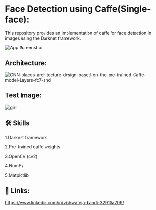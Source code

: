 # Face Detection using Caffe(Single-face):

This repository provides an implementation of caffe  for face detection in images using the Darknet framework.

![App Screenshot](https://images.deepai.org/glossary-terms/3f4000d983884cb59d68b346077c6eaa/caffe.png)

















## Architecture:
![CNN-places-architecture-design-based-on-the-pre-trained-Caffe-model-Layers-fc7-and](https://github.com/vishwateja19/Face-Detection-using-Caffe-Single-face-/assets/114558376/680442f7-797d-4a2c-90ad-254a29c78e59)

## Test Image:
![girl](https://github.com/vishwateja19/Face-Detection-using-Caffe-Single-face-/assets/114558376/b24c4922-1d91-475a-8531-5b5078db99ac)



## 🛠 Skills

1.Darknet framework

2.Pre-trained caffe weights

3.OpenCV (cv2)

4.NumPy

5.Matplotlib
## 🔗 Links:
https://www.linkedin.com/in/vishwateja-bandi-32910a209/

